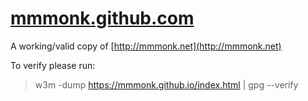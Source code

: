 [mmmonk.github.com](https://mmmonk.github.com)
=================

A working/valid copy of [http://mmmonk.net](http://mmmonk.net)

To verify please run:
> w3m -dump https://mmmonk.github.io/index.html | gpg --verify
